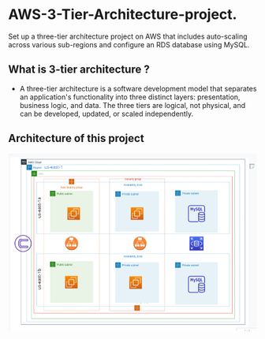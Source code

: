 # AWS-3-Tier-Architecture-project.
Set up a three-tier architecture project on AWS that includes auto-scaling across various sub-regions and configure an RDS database using MySQL.

## What is 3-tier architecture ?
  * A three-tier architecture is a software development model that separates an application's functionality into three distinct layers:
presentation, business logic, and data. The three tiers are logical, not physical, and can be developed, updated, or scaled independently.



## Architecture of this project

![image](./3_tier_archi.png)
